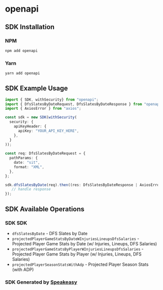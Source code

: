 # openapi

<!-- Start SDK Installation -->
## SDK Installation

### NPM

```bash
npm add openapi
```

### Yarn

```bash
yarn add openapi
```
<!-- End SDK Installation -->

## SDK Example Usage
<!-- Start SDK Example Usage -->
```typescript
import { SDK, withSecurity} from "openapi";
import { DfsSlatesByDateRequest, DfsSlatesByDateResponse } from "openapi/src/sdk/models/operations";
import { AxiosError } from "axios";

const sdk = new SDK(withSecurity(
  security: {
    apiKeyHeader: {
      apiKey: "YOUR_API_KEY_HERE",
    },
  }
));
    
const req: DfsSlatesByDateRequest = {
  pathParams: {
    date: "sit",
    format: "XML",
  },
};

sdk.dfsSlatesByDate(req).then((res: DfsSlatesByDateResponse | AxiosError) => {
   // handle response
});
```
<!-- End SDK Example Usage -->

<!-- Start SDK Available Operations -->
## SDK Available Operations

### SDK SDK

* `dfsSlatesByDate` - DFS Slates by Date
* `projectedPlayerGameStatsByDateWInjuriesLineupsDfsSalaries` - Projected Player Game Stats by Date (w/ Injuries, Lineups, DFS Salaries)
* `projectedPlayerGameStatsByPlayerWInjuriesLineupsDfsSalaries` - Projected Player Game Stats by Player (w/ Injuries, Lineups, DFS Salaries)
* `projectedPlayerSeasonStatsWithAdp` - Projected Player Season Stats (with ADP)

<!-- End SDK Available Operations -->

### SDK Generated by [Speakeasy](https://docs.speakeasyapi.dev/docs/using-speakeasy/client-sdks)
